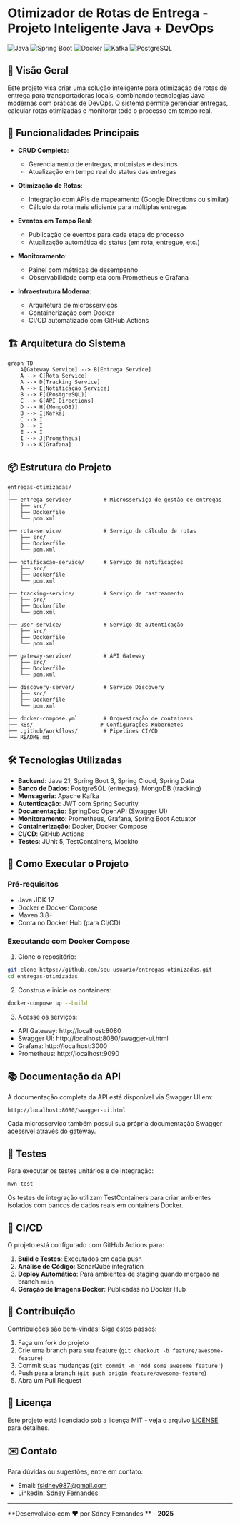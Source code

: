 # Otimizador de Rotas de Entrega - Projeto Inteligente Java + DevOps

![Java](https://img.shields.io/badge/java-%23ED8B00.svg?style=for-the-badge&logo=openjdk&logoColor=white)
![Spring Boot](https://img.shields.io/badge/Spring_Boot-F2F4F9?style=for-the-badge&logo=spring-boot)
![Docker](https://img.shields.io/badge/docker-%230db7ed.svg?style=for-the-badge&logo=docker&logoColor=white)
![Kafka](https://img.shields.io/badge/Apache_Kafka-231F20?style=for-the-badge&logo=apache-kafka&logoColor=white)
![PostgreSQL](https://img.shields.io/badge/PostgreSQL-316192?style=for-the-badge&logo=postgresql&logoColor=white)

## 📌 Visão Geral

Este projeto visa criar uma solução inteligente para otimização de rotas de entrega para transportadoras locais, combinando tecnologias Java modernas com práticas de DevOps. O sistema permite gerenciar entregas, calcular rotas otimizadas e monitorar todo o processo em tempo real.

## 🚀 Funcionalidades Principais

- **CRUD Completo**:
  - Gerenciamento de entregas, motoristas e destinos
  - Atualização em tempo real do status das entregas

- **Otimização de Rotas**:
  - Integração com APIs de mapeamento (Google Directions ou similar)
  - Cálculo da rota mais eficiente para múltiplas entregas

- **Eventos em Tempo Real**:
  - Publicação de eventos para cada etapa do processo
  - Atualização automática do status (em rota, entregue, etc.)

- **Monitoramento**:
  - Painel com métricas de desempenho
  - Observabilidade completa com Prometheus e Grafana

- **Infraestrutura Moderna**:
  - Arquitetura de microsserviços
  - Containerização com Docker
  - CI/CD automatizado com GitHub Actions

## 🏗️ Arquitetura do Sistema

```mermaid
graph TD
    A[Gateway Service] --> B[Entrega Service]
    A --> C[Rota Service]
    A --> D[Tracking Service]
    A --> E[Notificação Service]
    B --> F[(PostgreSQL)]
    C --> G[API Directions]
    D --> H[(MongoDB)]
    B --> I[Kafka]
    C --> I
    D --> I
    E --> I
    I --> J[Prometheus]
    J --> K[Grafana]
```

## 📦 Estrutura do Projeto

```
entregas-otimizadas/
│
├── entrega-service/          # Microsserviço de gestão de entregas
│   ├── src/
│   ├── Dockerfile
│   └── pom.xml
│
├── rota-service/             # Serviço de cálculo de rotas
│   ├── src/
│   ├── Dockerfile
│   └── pom.xml
│
├── notificacao-service/      # Serviço de notificações
│   ├── src/
│   ├── Dockerfile
│   └── pom.xml
│
├── tracking-service/         # Serviço de rastreamento
│   ├── src/
│   ├── Dockerfile
│   └── pom.xml
│
├── user-service/             # Serviço de autenticação
│   ├── src/
│   ├── Dockerfile
│   └── pom.xml
│
├── gateway-service/          # API Gateway
│   ├── src/
│   ├── Dockerfile
│   └── pom.xml
│
├── discovery-server/         # Service Discovery
│   ├── src/
│   ├── Dockerfile
│   └── pom.xml
│
├── docker-compose.yml        # Orquestração de containers
├── k8s/                     # Configurações Kubernetes
├── .github/workflows/        # Pipelines CI/CD
└── README.md
```

## 🛠️ Tecnologias Utilizadas

- **Backend**: Java 21, Spring Boot 3, Spring Cloud, Spring Data
- **Banco de Dados**: PostgreSQL (entregas), MongoDB (tracking)
- **Mensageria**: Apache Kafka
- **Autenticação**: JWT com Spring Security
- **Documentação**: SpringDoc OpenAPI (Swagger UI)
- **Monitoramento**: Prometheus, Grafana, Spring Boot Actuator
- **Containerização**: Docker, Docker Compose
- **CI/CD**: GitHub Actions
- **Testes**: JUnit 5, TestContainers, Mockito

## 🚀 Como Executar o Projeto

### Pré-requisitos

- Java JDK 17
- Docker e Docker Compose
- Maven 3.8+
- Conta no Docker Hub (para CI/CD)

### Executando com Docker Compose

1. Clone o repositório:
```bash
git clone https://github.com/seu-usuario/entregas-otimizadas.git
cd entregas-otimizadas
```

2. Construa e inicie os containers:
```bash
docker-compose up --build
```

3. Acesse os serviços:
- API Gateway: http://localhost:8080
- Swagger UI: http://localhost:8080/swagger-ui.html
- Grafana: http://localhost:3000
- Prometheus: http://localhost:9090

## 📚 Documentação da API

A documentação completa da API está disponível via Swagger UI em:
```
http://localhost:8080/swagger-ui.html
```

Cada microsserviço também possui sua própria documentação Swagger acessível através do gateway.

## 🧪 Testes

Para executar os testes unitários e de integração:

```bash
mvn test
```

Os testes de integração utilizam TestContainers para criar ambientes isolados com bancos de dados reais em containers Docker.

## 🔄 CI/CD

O projeto está configurado com GitHub Actions para:

1. **Build e Testes**: Executados em cada push
2. **Análise de Código**: SonarQube integration
3. **Deploy Automático**: Para ambientes de staging quando mergado na branch `main`
4. **Geração de Imagens Docker**: Publicadas no Docker Hub

## 🤝 Contribuição

Contribuições são bem-vindas! Siga estes passos:

1. Faça um fork do projeto
2. Crie uma branch para sua feature (`git checkout -b feature/awesome-feature`)
3. Commit suas mudanças (`git commit -m 'Add some awesome feature'`)
4. Push para a branch (`git push origin feature/awesome-feature`)
5. Abra um Pull Request

## 📄 Licença

Este projeto está licenciado sob a licença MIT - veja o arquivo [LICENSE](LICENSE) para detalhes.

## ✉️ Contato

Para dúvidas ou sugestões, entre em contato:

- Email: fsidney987@gmail.com
- LinkedIn: [Sdney Fernandes](www.linkedin.com/in/sdney-da-encarnação-pereira-fernandes)

---

**Desenvolvido com ❤️ por Sdney Fernandes ** - **2025**
